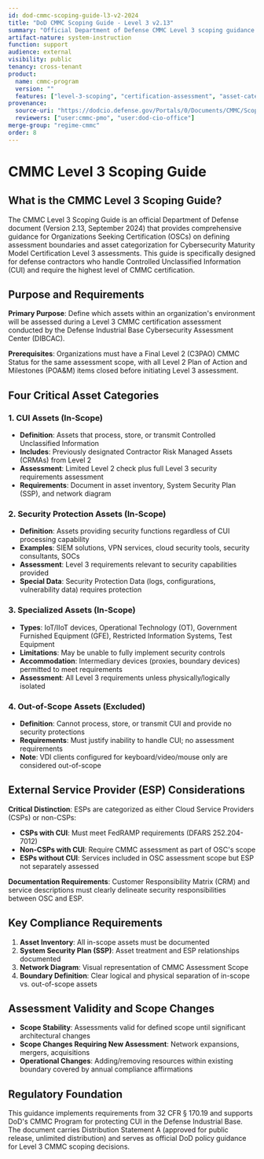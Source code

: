```yaml
---
id: dod-cmmc-scoping-guide-l3-v2-2024
title: "DoD CMMC Scoping Guide - Level 3 v2.13"
summary: "Official Department of Defense CMMC Level 3 scoping guidance for Organizations Seeking Certification (OSCs) conducting certification assessments"
artifact-nature: system-instruction
function: support
audience: external
visibility: public
tenancy: cross-tenant
product:
  name: cmmc-program
  version: ""
  features: ["level-3-scoping", "certification-assessment", "asset-categorization", "scope-determination", "CUI-protection"]
provenance:
  source-uri: "https://dodcio.defense.gov/Portals/0/Documents/CMMC/ScopingGuideL3v2.pdf"
  reviewers: ["user:cmmc-pmo", "user:dod-cio-office"]
merge-group: "regime-cmmc"
order: 8
---
```

# CMMC Level 3 Scoping Guide

## What is the CMMC Level 3 Scoping Guide?

The CMMC Level 3 Scoping Guide is an official Department of Defense document (Version 2.13, September 2024) that provides comprehensive guidance for Organizations Seeking Certification (OSCs) on defining assessment boundaries and asset categorization for Cybersecurity Maturity Model Certification Level 3 assessments. This guide is specifically designed for defense contractors who handle Controlled Unclassified Information (CUI) and require the highest level of CMMC certification.

## Purpose and Requirements

**Primary Purpose**: Define which assets within an organization's environment will be assessed during a Level 3 CMMC certification assessment conducted by the Defense Industrial Base Cybersecurity Assessment Center (DIBCAC).

**Prerequisites**: Organizations must have a Final Level 2 (C3PAO) CMMC Status for the same assessment scope, with all Level 2 Plan of Action and Milestones (POA&M) items closed before initiating Level 3 assessment.

## Four Critical Asset Categories

### 1. CUI Assets (In-Scope)

- **Definition**: Assets that process, store, or transmit Controlled Unclassified Information
- **Includes**: Previously designated Contractor Risk Managed Assets (CRMAs) from Level 2
- **Assessment**: Limited Level 2 check plus full Level 3 security requirements assessment
- **Requirements**: Document in asset inventory, System Security Plan (SSP), and network diagram

### 2. Security Protection Assets (In-Scope)

- **Definition**: Assets providing security functions regardless of CUI processing capability
- **Examples**: SIEM solutions, VPN services, cloud security tools, security consultants, SOCs
- **Assessment**: Level 3 requirements relevant to security capabilities provided
- **Special Data**: Security Protection Data (logs, configurations, vulnerability data) requires protection

### 3. Specialized Assets (In-Scope)

- **Types**: IoT/IIoT devices, Operational Technology (OT), Government Furnished Equipment (GFE), Restricted Information Systems, Test Equipment
- **Limitations**: May be unable to fully implement security controls
- **Accommodation**: Intermediary devices (proxies, boundary devices) permitted to meet requirements
- **Assessment**: All Level 3 requirements unless physically/logically isolated

### 4. Out-of-Scope Assets (Excluded)

- **Definition**: Cannot process, store, or transmit CUI and provide no security protections
- **Requirements**: Must justify inability to handle CUI; no assessment requirements
- **Note**: VDI clients configured for keyboard/video/mouse only are considered out-of-scope

## External Service Provider (ESP) Considerations

**Critical Distinction**: ESPs are categorized as either Cloud Service Providers (CSPs) or non-CSPs:

- **CSPs with CUI**: Must meet FedRAMP requirements (DFARS 252.204-7012)
- **Non-CSPs with CUI**: Require CMMC assessment as part of OSC's scope
- **ESPs without CUI**: Services included in OSC assessment scope but ESP not separately assessed

**Documentation Requirements**: Customer Responsibility Matrix (CRM) and service descriptions must clearly delineate security responsibilities between OSC and ESP.

## Key Compliance Requirements

1. **Asset Inventory**: All in-scope assets must be documented
2. **System Security Plan (SSP)**: Asset treatment and ESP relationships documented
3. **Network Diagram**: Visual representation of CMMC Assessment Scope
4. **Boundary Definition**: Clear logical and physical separation of in-scope vs. out-of-scope assets

## Assessment Validity and Scope Changes

- **Scope Stability**: Assessments valid for defined scope until significant architectural changes
- **Scope Changes Requiring New Assessment**: Network expansions, mergers, acquisitions
- **Operational Changes**: Adding/removing resources within existing boundary covered by annual compliance affirmations

## Regulatory Foundation

This guidance implements requirements from 32 CFR § 170.19 and supports DoD's CMMC Program for protecting CUI in the Defense Industrial Base. The document carries Distribution Statement A (approved for public release, unlimited distribution) and serves as official DoD policy guidance for Level 3 CMMC scoping decisions.
